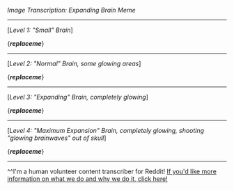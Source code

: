 *Image Transcription: Expanding Brain Meme*

---

[*Level 1: "Small" Brain*]

{___replaceme___}

---

[*Level 2: "Normal" Brain, some glowing areas*]

{___replaceme___}

---

[*Level 3: "Expanding" Brain, completely glowing*]

{___replaceme___}

---

[*Level 4: "Maximum Expansion" Brain, completely glowing, shooting "glowing brainwaves" out of skull*]

{___replaceme___}

---

^^I'm&#32;a&#32;human&#32;volunteer&#32;content&#32;transcriber&#32;for&#32;Reddit!&#32;[If&#32;&#32;you'd&#32;like&#32;more&#32;information&#32;on&#32;what&#32;we&#32;do&#32;and&#32;why&#32;we&#32;do&#32;it,&#32;click&#32;here!](https://www.reddit.com/r/TranscribersOfReddit/wiki/index)
